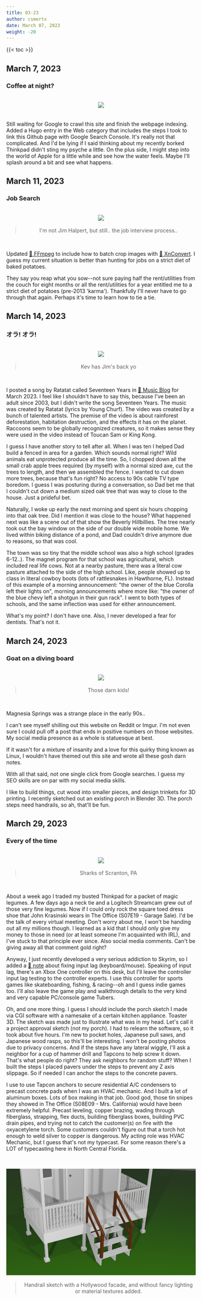 ```yaml
---
title: 03-23
author: csmertx
date: March 07, 2023
weight: -20
---
```


<!--more-->

{{< toc >}}

## March 7, 2023
### Coffee at night?

<br />
<div style="text-align: center;">
<img src="https://i.imgur.com/HcaA6hk.gif"/>
</div><br />

Still waiting for Google to crawl this site and finish the webpage indexing. Added a Hugo entry in the Web category that includes the steps I took to link this Github page with Google Search Console. It's really not that complicated. And I'd be lying if I said thinking about my recently borked Thinkpad didn't sting my psyche a little. On the plus side, I might step into the world of Apple for a little while and see how the water feels. Maybe I'll splash around a bit and see what happens.

## March 11, 2023
### Job Search

<br />
<div style="text-align: center;">
<img src="https://i.imgur.com/QjkuJmg.gif"/>

> I'm not Jim Halpert, but still.. the job interview process..

</div><br />

Updated [🔗 FFmpeg](/Linux/Software/ffmpeg) to include how to batch crop images with [🔗 XnConvert](https://www.xnview.com/en/xnconvert). I guess my current situation is better than hunting for jobs on a strict diet of baked potatoes.

They say you reap what you sow--not sure paying half the rent/utilities from the couch for eight months or all the rent/utilities for a year entitled me to a strict diet of potatoes (pre-2013 'karma'). Thankfully I'll never have to go through that again. Perhaps it's time to learn how to tie a tie.

## March 14, 2023
### オラ! オラ!

<br />
<div style="text-align: center;">
<img src="https://i.imgur.com/LOvpyTg.gif"/>

> Kev has Jim's back yo

</div><br />

I posted a song by Ratatat called Seventeen Years in [🔗 Music Blog](/Blog/music/2023/0323) for March 2023. I feel like I shouldn't have to say this, because I've been an adult since 2003, but I didn't write the song Seventeen Years. The music was created by Ratatat (lyrics by Young Churf). The video was created by a bunch of talented artists. The premise of the video is about rainforest deforestation, habitation destruction, and the effects it has on the planet. Raccoons seem to be globally recognized creatures, so it makes sense they were used in the video instead of Toucan Sam or King Kong.

I guess I have another story to tell after all. When I was ten I helped Dad build a fenced in area for a garden. Which sounds normal right? Wild animals eat unprotected produce all the time. So, I chopped down all the small crab apple trees required (by myself) with a normal sized axe, cut the trees to length, and then we assembled the fence. I wanted to cut down more trees, because that's fun right? No access to 90s cable TV type boredom. I guess I was posturing during a conversation, so Dad bet me that I couldn't cut down a medium sized oak tree that was way to close to the house. Just a prideful bet.

Naturally, I woke up early the next morning and spent six hours chopping into that oak tree. Did I mention it was close to the house? What happened next was like a scene out of that show the Beverly Hillbillies. The tree nearly took out the bay window on the side of our double wide mobile home. We lived within biking distance of a pond, and Dad couldn't drive anymore due to reasons, so that was cool.

The town was so tiny that the middle school was also a high school (grades 6-12..). The magnet program for that school was agricultural, which included real life cows. Not at a nearby pasture, there was a literal cow pasture attached to the side of the high school. Like, people showed up to class in literal cowboy boots (lots of rattlesnakes in Hawthorne, FL). Instead of this example of a morning announcement: "the owner of the blue Corolla left their lights on", morning announcements where more like: "the owner of the blue chevy left a shotgun in their gun rack". I went to both types of schools, and the same inflection was used for either announcement.

What's my point? I don't have one. Also, I never developed a fear for dentists. That's not it.

## March 24, 2023
### Goat on a diving board

<br />
<div style="text-align: center;">
<img src="https://i.imgur.com/DToU5Dq.gif"/>

> Those darn kids!

</div><br />

Magnesia Springs was a strange place in the early 90s..

I can't see myself shilling out this website on Reddit or Imgur. I'm not even sure I could pull off a post that ends in positive numbers on those websites. My social media presence as a whole is statuesque at best.

If it wasn't for a mixture of insanity and a love for this quirky thing known as Linux, I wouldn't have themed out this site and wrote all these gosh darn notes.

With all that said, not one single click from Google searches. I guess my SEO skills are on par with my social media skills.

I like to build things, cut wood into smaller pieces, and design trinkets for 3D printing. I recently sketched out an existing porch in Blender 3D. The porch steps need handrails, so ah, that'll be fun.

## March 29, 2023
### Every of the time

<br />
<div style="text-align: center;">
<img src="https://i.imgur.com/e2dUzdq.gif"/>

> Sharks of Scranton, PA

</div><br />

About a week ago I traded my busted Thinkpad for a packet of magic legumes. A few days ago a neck tie and a Logitech Streamcam grew out of those very fine legumes. Now if I could only rock the square toed dress shoe that John Krasinski wears in The Office (S07E19 - Garage Sale). I'd be the talk of every virtual meeting. Don't worry about me, I won't be handing out all my millions though. I learned as a kid that I should only give my money to those in need (or at least someone I'm acquainted with IRL), and I've stuck to that principle ever since. Also social media comments. Can't be giving away all that comment gold right?

Anyway, I just recently developed a very serious addiction to Skyrim, so I added a [🔗 note](/Games/skyrim) about fixing input lag (keyboard/mouse). Speaking of input lag, there's an Xbox One controller on this desk, but I'll leave the controller input lag testing to the controller experts. I use this controller for sports games like skateboarding, fishing, & racing--oh and I guess indie games too. I'll also leave the game play and walkthrough details to the very kind and very capable PC/console game Tubers.

Oh, and one more thing. I guess I should include the porch sketch I made via CGI software with a namesake of a certain kitchen appliance. Toaster 3D. The sketch was made just to illustrate what was in my head. Let's call it a project approval sketch (not my porch). I had to relearn the software, so it took about five hours. I'm new to pocket holes, Japanese pull saws, and Japanese wood rasps, so this'll be interesting. I won't be posting photos due to privacy concerns. And if the steps have any lateral wiggle, I'll ask a neighbor for a cup of hammer drill and Tapcons to help screw it down. That's what people do right? They ask neighbors for random stuff? When I built the steps I placed pavers under the steps to prevent any Z axis slippage. So if needed I can anchor the steps to the concrete pavers.

I use to use Tapcon anchors to secure residential A/C condensers to precast concrete pads when I was an HVAC mechanic. And I built a lot of aluminum boxes. Lots of box making in that job. Good god, those tin snipes they showed in The Office (S08E09 - Mrs. California) would have been extremely helpful. Precast leveling, copper brazing, wading through fiberglass, strapping, flex ducts, building fiberglass boxes, building PVC drain pipes, and trying not to catch the customer(s) on fire with the oxyacetylene torch. Some customers couldn't figure out that a torch hot enough to weld silver to copper is dangerous. My acting role was HVAC Mechanic, but I guess that's not my typecast. For some reason there's a LOT of typecasting here in North Central Florida.

<br />
<div style="text-align: center;">

![Handrail render](/Blog/daynight/2023/images/handrail_render_230322_post.jpg "Handrail Render")

> Handrail sketch with a Hollywood facade, and without fancy lighting or material textures added.

</div><br />